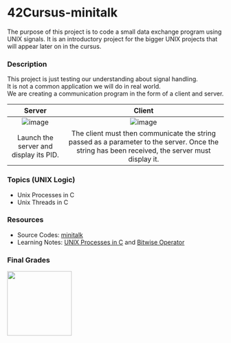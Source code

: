 # 42Cursus-minitalk

The purpose of this project is to code a small data exchange program using UNIX signals. 
It is an introductory project for the bigger UNIX projects that will appear later on in the cursus.

### Description
This project is just testing our understanding about signal handling.\
It is not a common application we will do in real world.\
We are creating a communication program in the form of a client and server.

| Server | Client |
| :----: | :----: |
|![image](https://user-images.githubusercontent.com/76621210/124417140-122c0700-dd8b-11eb-98c2-9d83878a8054.png)|![image](https://user-images.githubusercontent.com/76621210/124417310-6e8f2680-dd8b-11eb-9376-3d16e3b8366f.png)|
| Launch the server and display its PID. | The client must then communicate the string passed as a parameter to the server. Once the string has been received, the server must display it. |

### Topics (UNIX Logic)
- Unix Processes in C
- Unix Threads in C

### Resources

- Source Codes: [minitalk](https://github.com/kaizhelim/42Cursus-minitalk/tree/main/minitalk)
- Learning Notes: [UNIX Processes in C](https://github.com/kaizhelim/42Cursus-minitalk/blob/main/notes/unix_processes_in_c.md) and [Bitwise Operator](https://github.com/kaizhelim/42Cursus-minitalk/blob/main/notes/bitwise_operator.md)

### Final Grades
<image src = "https://user-images.githubusercontent.com/76621210/124611319-e781a180-dea3-11eb-9b77-df77597ba58a.png" width=150>
